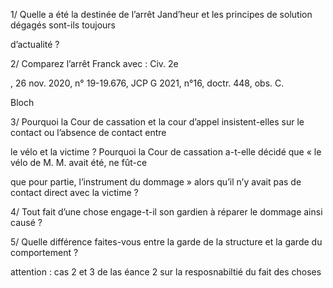 1/ Quelle a été la destinée de l’arrêt Jand’heur et les principes de solution dégagés sont-ils toujours

d’actualité ?

2/ Comparez l’arrêt Franck avec : Civ. 2e

, 26 nov. 2020, n° 19-19.676, JCP G 2021, n°16, doctr. 448, obs. C.

Bloch

3/ Pourquoi la Cour de cassation et la cour d’appel insistent-elles sur le contact ou l’absence de contact entre

le vélo et la victime ? Pourquoi la Cour de cassation a-t-elle décidé que « le vélo de M. M. avait été, ne fût-ce

que pour partie, l’instrument du dommage » alors qu’il n’y avait pas de contact direct avec la victime ?

4/ Tout fait d’une chose engage-t-il son gardien à réparer le dommage ainsi causé ?

5/ Quelle différence faites-vous entre la garde de la structure et la garde du comportement ?

attention : cas 2 et 3 de las éance 2 sur la resposnabiltié du fait des choses

